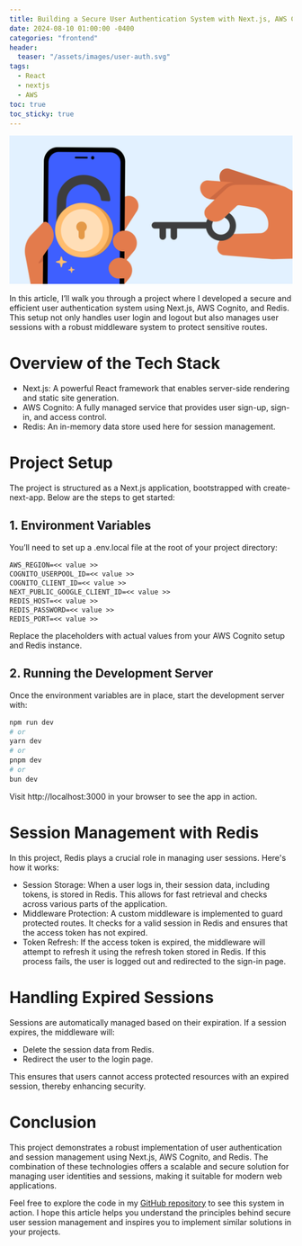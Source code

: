 ```yaml
---
title: Building a Secure User Authentication System with Next.js, AWS Cognito, and Redis
date: 2024-08-10 01:00:00 -0400
categories: "frontend"
header:
  teaser: "/assets/images/user-auth.svg"
tags:
  - React
  - nextjs
  - AWS
toc: true
toc_sticky: true
---
```


![user-auth](/assets/images/user-auth.svg)

In this article, I’ll walk you through a project where I developed a secure and efficient user authentication system using Next.js, AWS Cognito, and Redis. This setup not only handles user login and logout but also manages user sessions with a robust middleware system to protect sensitive routes.

# Overview of the Tech Stack
- Next.js: A powerful React framework that enables server-side rendering and static site generation.
- AWS Cognito: A fully managed service that provides user sign-up, sign-in, and access control.
- Redis: An in-memory data store used here for session management.

# Project Setup
The project is structured as a Next.js application, bootstrapped with create-next-app. Below are the steps to get started:

## 1. Environment Variables
You’ll need to set up a .env.local file at the root of your project directory:

```
AWS_REGION=<< value >>
COGNITO_USERPOOL_ID=<< value >>
COGNITO_CLIENT_ID=<< value >>
NEXT_PUBLIC_GOOGLE_CLIENT_ID=<< value >>
REDIS_HOST=<< value >>
REDIS_PASSWORD=<< value >>
REDIS_PORT=<< value >>
```

Replace the placeholders with actual values from your AWS Cognito setup and Redis instance.

## 2. Running the Development Server
Once the environment variables are in place, start the development server with:

```bash
npm run dev
# or
yarn dev
# or
pnpm dev
# or
bun dev
```

Visit http://localhost:3000 in your browser to see the app in action.

# Session Management with Redis
In this project, Redis plays a crucial role in managing user sessions. Here's how it works:

- Session Storage: When a user logs in, their session data, including tokens, is stored in Redis. This allows for fast retrieval and checks across various parts of the application.
- Middleware Protection: A custom middleware is implemented to guard protected routes. It checks for a valid session in Redis and ensures that the access token has not expired.
- Token Refresh: If the access token is expired, the middleware will attempt to refresh it using the refresh token stored in Redis. If this process fails, the user is logged out and redirected to the sign-in page.

# Handling Expired Sessions
Sessions are automatically managed based on their expiration. If a session expires, the middleware will:

- Delete the session data from Redis.
- Redirect the user to the login page.

This ensures that users cannot access protected resources with an expired session, thereby enhancing security.

# Conclusion
This project demonstrates a robust implementation of user authentication and session management using Next.js, AWS Cognito, and Redis. The combination of these technologies offers a scalable and secure solution for managing user identities and sessions, making it suitable for modern web applications.

Feel free to explore the code in my [GitHub repository](https://github.com/hkim-dev/nextjs-user-auth) to see this system in action. I hope this article helps you understand the principles behind secure user session management and inspires you to implement similar solutions in your projects.